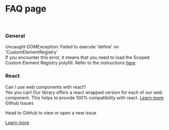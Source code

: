 # FAQ page

<br/>

<sgds-faq-grid>
<div>
<h3> General </h3>

<sgds-accordion-item>
    <div slot="header">Uncaught DOMException: Failed to execute 'define' on 'CustomElementRegistry'</div>
    <span slot="content">If you encounter this error, it means that you need to load the Scoped Custom Element Registry polyfill. Refer to the instructions <a target="_self" href="/docs/usage-scoped-elements--docs">here</a></span> 
</sgds-accordion-item>

<h3> React </h3>
<sgds-accordion-item >
    <div slot="header">Can I use web components with react?</div>
    <span slot="content">Yes you can! Our library offers a react wrapped version for each of our web component. This helps to provide 100% compatibility with react. <a target="_self" href="/docs/frameworks-react--docs">Learn more</a></span> 
</sgds-accordion-item>
</div>

<div>
<sgds-card class="faq">
<span slot="card-title">Github Issues</span>
<p slot="card-text">Head to GitHub to view or open a new issue</p>    
<a slot="card-link" href="https://github.com/GovTechSG/sgds-web-component/issues" target="_blank">Learn more</a>
</sgds-card>
</div>
</sgds-faq-grid>
